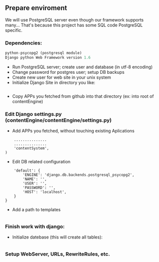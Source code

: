 ## Prepare enviroment
We will use PostgreSQL server even though our framework supports many...
That's because this project has some SQL code PostgreSQL specific.
### Dependencies:
```python (version 2)
python-psycopg2	(postgresql module)
Django python Web Framework version 1.6
```
 * Run PostgreSQL server; create user and database (in utf-8 encoding)
 * Change password for postgres user; setup DB backups
 * Create new user for web site in your unix system
 * Initialize Django Site in directory you like:
```django-admin.py startproject contentEngine
```
 * Copy APPs you fetched from github into that directory (ex: into root of contentEngine)

### Edit Django settings.py (contentEngine/contentEngine/settings.py)
 * Add APPs you fetched, without touching existing Aplications
```INSTALLED_APPS = (
    ...............
    ...............
    'contentSystem',
)
```
 * Edit DB related configuration
```DATABASES = {
    'default': {
        'ENGINE': 'django.db.backends.postgresql_psycopg2',
        'NAME': '',
        'USER': '',
        'PASSWORD': '',
        'HOST': 'localhost',
    }
}
```
 * Add a path to templates
```TEMPLATE_DIRS = [os.path.join(BASE_DIR,'templates')]
```
### Finish work with django:
 * Initialize datebase (this will create all tables):
```python manage.py syncdb
```
### Setup WebServer, URLs, RewriteRules, etc.
  
